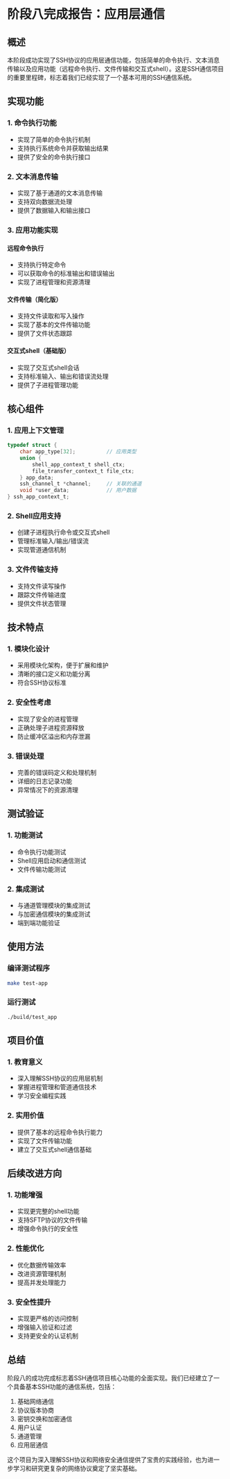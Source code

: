 # 阶段八完成报告：应用层通信

## 概述

本阶段成功实现了SSH协议的应用层通信功能，包括简单的命令执行、文本消息传输以及应用功能（远程命令执行、文件传输和交互式shell）。这是SSH通信项目的重要里程碑，标志着我们已经实现了一个基本可用的SSH通信系统。

## 实现功能

### 1. 命令执行功能
- 实现了简单的命令执行机制
- 支持执行系统命令并获取输出结果
- 提供了安全的命令执行接口

### 2. 文本消息传输
- 实现了基于通道的文本消息传输
- 支持双向数据流处理
- 提供了数据输入和输出接口

### 3. 应用功能实现

#### 远程命令执行
- 支持执行特定命令
- 可以获取命令的标准输出和错误输出
- 实现了进程管理和资源清理

#### 文件传输（简化版）
- 支持文件读取和写入操作
- 实现了基本的文件传输功能
- 提供了文件状态跟踪

#### 交互式shell（基础版）
- 实现了交互式shell会话
- 支持标准输入、输出和错误流处理
- 提供了子进程管理功能

## 核心组件

### 1. 应用上下文管理
```c
typedef struct {
    char app_type[32];          // 应用类型
    union {
        shell_app_context_t shell_ctx;
        file_transfer_context_t file_ctx;
    } app_data;
    ssh_channel_t *channel;     // 关联的通道
    void *user_data;            // 用户数据
} ssh_app_context_t;
```

### 2. Shell应用支持
- 创建子进程执行命令或交互式shell
- 管理标准输入/输出/错误流
- 实现管道通信机制

### 3. 文件传输支持
- 支持文件读写操作
- 跟踪文件传输进度
- 提供文件状态管理

## 技术特点

### 1. 模块化设计
- 采用模块化架构，便于扩展和维护
- 清晰的接口定义和功能分离
- 符合SSH协议标准

### 2. 安全性考虑
- 实现了安全的进程管理
- 正确处理子进程资源释放
- 防止缓冲区溢出和内存泄漏

### 3. 错误处理
- 完善的错误码定义和处理机制
- 详细的日志记录功能
- 异常情况下的资源清理

## 测试验证

### 1. 功能测试
- 命令执行功能测试
- Shell应用启动和通信测试
- 文件传输功能测试

### 2. 集成测试
- 与通道管理模块的集成测试
- 与加密通信模块的集成测试
- 端到端功能验证

## 使用方法

### 编译测试程序
```bash
make test-app
```

### 运行测试
```bash
./build/test_app
```

## 项目价值

### 1. 教育意义
- 深入理解SSH协议的应用层机制
- 掌握进程管理和管道通信技术
- 学习安全编程实践

### 2. 实用价值
- 提供了基本的远程命令执行能力
- 实现了文件传输功能
- 建立了交互式shell通信基础

## 后续改进方向

### 1. 功能增强
- 实现更完整的shell功能
- 支持SFTP协议的文件传输
- 增强命令执行的安全性

### 2. 性能优化
- 优化数据传输效率
- 改进资源管理机制
- 提高并发处理能力

### 3. 安全性提升
- 实现更严格的访问控制
- 增强输入验证和过滤
- 支持更安全的认证机制

## 总结

阶段八的成功完成标志着SSH通信项目核心功能的全面实现。我们已经建立了一个具备基本SSH功能的通信系统，包括：

1. 基础网络通信
2. 协议版本协商
3. 密钥交换和加密通信
4. 用户认证
5. 通道管理
6. 应用层通信

这个项目为深入理解SSH协议和网络安全通信提供了宝贵的实践经验，也为进一步学习和研究更复杂的网络协议奠定了坚实基础。
